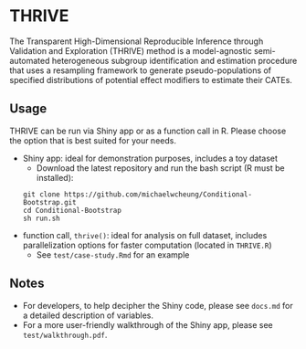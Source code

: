 # THRIVE

The Transparent High-Dimensional Reproducible Inference through Validation and Exploration (THRIVE) method is a model-agnostic semi-automated heterogeneous subgroup identification and estimation procedure that uses a resampling framework to generate pseudo-populations of specified distributions of potential effect modifiers to estimate their CATEs. 
 
## Usage

THRIVE can be run via Shiny app or as a function call in R. Please choose the option that is best suited for your needs.

* Shiny app: ideal for demonstration purposes, includes a toy dataset
    * Download the latest repository and run the bash script (R must be installed):
    ```
    git clone https://github.com/michaelwcheung/Conditional-Bootstrap.git
    cd Conditional-Bootstrap
    sh run.sh
    ```
* function call, `thrive()`: ideal for analysis on full dataset, includes parallelization options for faster computation (located in `THRIVE.R`)
    * See `test/case-study.Rmd` for an example

## Notes
* For developers, to help decipher the Shiny code, please see `docs.md` for a detailed description of variables. 
* For a more user-friendly walkthrough of the Shiny app, please see `test/walkthrough.pdf`. 